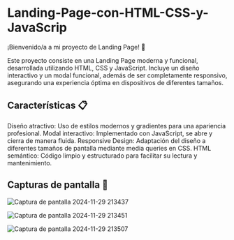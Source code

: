 # Landing-Page-con-HTML-CSS-y-JavaScrip
¡Bienvenido/a a mi proyecto de Landing Page! 🚀

Este proyecto consiste en una Landing Page moderna y funcional, desarrollada utilizando HTML, CSS y JavaScript. Incluye un diseño interactivo y un modal funcional, además de ser completamente responsivo, asegurando una experiencia óptima en dispositivos de diferentes tamaños.

## Características 📋
Diseño atractivo: Uso de estilos modernos y gradientes para una apariencia profesional.
Modal interactivo: Implementado con JavaScript, se abre y cierra de manera fluida.
Responsive Design: Adaptación del diseño a diferentes tamaños de pantalla mediante media queries en CSS.
HTML semántico: Código limpio y estructurado para facilitar su lectura y mantenimiento.

## Capturas de pantalla 📸

![Captura de pantalla 2024-11-29 213437](https://github.com/user-attachments/assets/0b8421b6-3c4a-4a7e-a5fd-f7a201235fa3)

![Captura de pantalla 2024-11-29 213451](https://github.com/user-attachments/assets/81461afa-8b0a-4d08-8aaa-99de37565cce)

![Captura de pantalla 2024-11-29 213507](https://github.com/user-attachments/assets/5af6d324-2c1c-41a0-abc1-96eae8835c4f)
